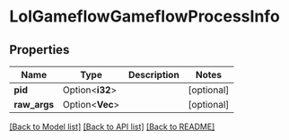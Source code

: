 # LolGameflowGameflowProcessInfo

## Properties

Name | Type | Description | Notes
------------ | ------------- | ------------- | -------------
**pid** | Option<**i32**> |  | [optional]
**raw_args** | Option<**Vec<String>**> |  | [optional]

[[Back to Model list]](../README.md#documentation-for-models) [[Back to API list]](../README.md#documentation-for-api-endpoints) [[Back to README]](../README.md)


